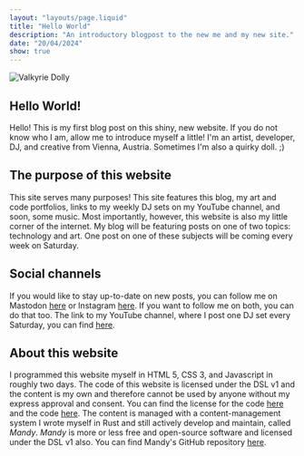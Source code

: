 ```yaml
---
layout: "layouts/page.liquid"
title: "Hello World"
description: "An introductory blogpost to the new me and my new site."
date: "20/04/2024"
show: true
---
```


![Valkyrie Dolly](https://angeldollface.boo/doll-cdn/images/site/banner/banner.png)

## Hello World!

Hello! This is my first blog post on this shiny, new website. If you do not know who I am, allow me to introduce myself a little! I'm an artist, developer, DJ, and creative from Vienna, Austria. Sometimes I'm also a quirky doll. ;)

## The purpose of this website

This site serves many purposes! This site features this blog, my art and code portfolios, links to my weekly DJ sets on my YouTube channel, and soon, some music. Most importantly, however, this website is also my little corner of the internet. My blog will be featuring posts on one of two topics: technology and art. One post on one of these subjects will be coming every week on Saturday.

## Social channels

If you would like to stay up-to-date on new posts, you can follow me on Mastodon [here](https://corteximplant.com/@angeldollface666) or Instagram [here](https://instagram.com/angeldollface666). If you want to follow me on both, you can do that too. The link to my YouTube channel, where I post one DJ set every Saturday, you can find [here](https://youtube.com/@angeldollface666).

## About this website

I programmed this website myself in HTML 5, CSS 3, and Javascript in roughly two days. The code of this website is licensed under the DSL v1 and the content is my own and therefore cannot be used by anyone without my express approval and consent. You can find the license for the code [here](https://github.com/angeldollface/doll-software-license) and the code [here](https://github.com/angeldollface/angeldollface.github.io). The content is managed with a content-management system I wrote myself in Rust and still actively develop and maintain, called *Mandy*. *Mandy* is more or less free and open-source software and licensed under the DSL v1 also. You can find Mandy's GitHub repository [here](https://github.com/angeldollface/mandy).
